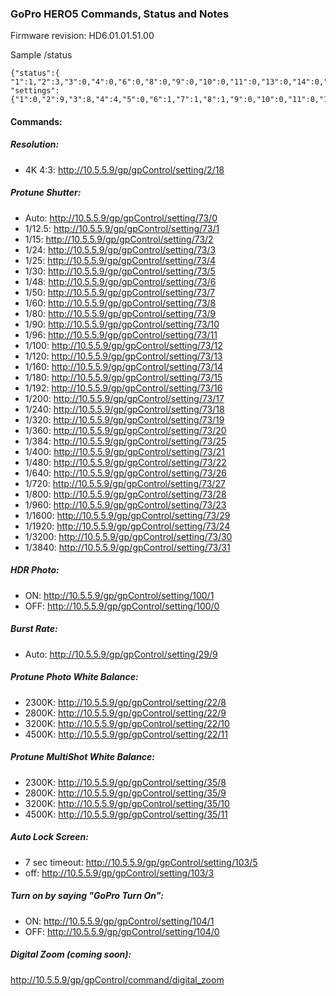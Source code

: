 ### GoPro HERO5 Commands, Status and Notes

Firmware revision: HD6.01.01.51.00

Sample /status

```
{"status":{
"1":1,"2":3,"3":0,"4":0,"6":0,"8":0,"9":0,"10":0,"11":0,"13":0,"14":0,"15":0,"16":0,"17":1,"19":0,"20":0,"21":0,"22":0,"23":0,"24":0,"26":0,"27":0,"28":86,"29":"","30":"GP24784461","31":0,"32":0,"33":0,"34":4155,"35":6542,"36":3,"37":4,"38":3,"39":4,"40":"%11%02%12%12%38%3A","41":0,"42":0,"43":0,"44":0,"45":0,"46":1,"47":1,"48":1,"49":0,"54":27655117,"55":1,"56":4,"57":146925,"58":0,"59":0,"60":500,"61":2,"62":0,"63":0,"64":0,"65":0,"66":0,"67":0,"68":0,"69":1,"70":84,"71":12,"72":16,"73":13},
"settings":{"1":0,"2":9,"3":8,"4":4,"5":0,"6":1,"7":1,"8":1,"9":0,"10":0,"11":0,"12":0,"13":1,"14":0,"15":4,"16":0,"17":10,"18":4,"19":0,"20":0,"21":1,"22":0,"23":0,"24":4,"25":0,"26":4,"27":0,"28":10,"29":5,"30":0,"31":0,"32":3601,"33":0,"34":0,"35":0,"36":0,"37":4,"38":0,"39":4,"50":0,"51":1,"52":0,"54":1,"57":0,"58":1,"59":6,"60":8,"61":1,"62":2500000,"63":7,"64":4,"68":0,"69":1,"70":0,"72":1,"73":0,"74":0,"75":3,"76":3,"77":0,"78":0,"79":0,"80":2,"81":3,"82":0,"83":1,"84":0,"85":0,"86":1,"87":40,"88":100,"89":12,"91":2}}
```
#### Commands:

##### Resolution:

* 4K 4:3: http://10.5.5.9/gp/gpControl/setting/2/18

##### Protune Shutter:

* Auto: http://10.5.5.9/gp/gpControl/setting/73/0
* 1/12.5: http://10.5.5.9/gp/gpControl/setting/73/1
* 1/15: http://10.5.5.9/gp/gpControl/setting/73/2
* 1/24: http://10.5.5.9/gp/gpControl/setting/73/3
* 1/25: http://10.5.5.9/gp/gpControl/setting/73/4
* 1/30: http://10.5.5.9/gp/gpControl/setting/73/5
* 1/48: http://10.5.5.9/gp/gpControl/setting/73/6
* 1/50: http://10.5.5.9/gp/gpControl/setting/73/7
* 1/60: http://10.5.5.9/gp/gpControl/setting/73/8
* 1/80: http://10.5.5.9/gp/gpControl/setting/73/9
* 1/90: http://10.5.5.9/gp/gpControl/setting/73/10
* 1/96: http://10.5.5.9/gp/gpControl/setting/73/11
* 1/100: http://10.5.5.9/gp/gpControl/setting/73/12
* 1/120: http://10.5.5.9/gp/gpControl/setting/73/13
* 1/160: http://10.5.5.9/gp/gpControl/setting/73/14
* 1/180: http://10.5.5.9/gp/gpControl/setting/73/15
* 1/192: http://10.5.5.9/gp/gpControl/setting/73/16
* 1/200: http://10.5.5.9/gp/gpControl/setting/73/17
* 1/240: http://10.5.5.9/gp/gpControl/setting/73/18
* 1/320: http://10.5.5.9/gp/gpControl/setting/73/19
* 1/360: http://10.5.5.9/gp/gpControl/setting/73/20
* 1/384: http://10.5.5.9/gp/gpControl/setting/73/25
* 1/400: http://10.5.5.9/gp/gpControl/setting/73/21
* 1/480: http://10.5.5.9/gp/gpControl/setting/73/22
* 1/640: http://10.5.5.9/gp/gpControl/setting/73/26
* 1/720: http://10.5.5.9/gp/gpControl/setting/73/27
* 1/800: http://10.5.5.9/gp/gpControl/setting/73/28
* 1/960: http://10.5.5.9/gp/gpControl/setting/73/23
* 1/1600: http://10.5.5.9/gp/gpControl/setting/73/29
* 1/1920: http://10.5.5.9/gp/gpControl/setting/73/24
* 1/3200: http://10.5.5.9/gp/gpControl/setting/73/30
* 1/3840: http://10.5.5.9/gp/gpControl/setting/73/31

##### HDR Photo:

* ON: http://10.5.5.9/gp/gpControl/setting/100/1
* OFF: http://10.5.5.9/gp/gpControl/setting/100/0

##### Burst Rate:

* Auto: http://10.5.5.9/gp/gpControl/setting/29/9

##### Protune Photo White Balance:

* 2300K: http://10.5.5.9/gp/gpControl/setting/22/8
* 2800K: http://10.5.5.9/gp/gpControl/setting/22/9
* 3200K: http://10.5.5.9/gp/gpControl/setting/22/10
* 4500K: http://10.5.5.9/gp/gpControl/setting/22/11

##### Protune MultiShot White Balance:

* 2300K: http://10.5.5.9/gp/gpControl/setting/35/8
* 2800K: http://10.5.5.9/gp/gpControl/setting/35/9
* 3200K: http://10.5.5.9/gp/gpControl/setting/35/10
* 4500K: http://10.5.5.9/gp/gpControl/setting/35/11

##### Auto Lock Screen:

* 7 sec timeout: http://10.5.5.9/gp/gpControl/setting/103/5
* off: http://10.5.5.9/gp/gpControl/setting/103/3

##### Turn on by saying "GoPro Turn On":

* ON: http://10.5.5.9/gp/gpControl/setting/104/1
* OFF: http://10.5.5.9/gp/gpControl/setting/104/0

##### Digital Zoom (coming soon):

http://10.5.5.9/gp/gpControl/command/digital_zoom
